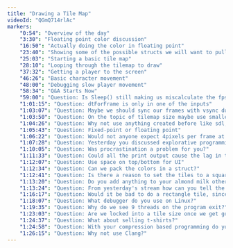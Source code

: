 ```yaml
---
title: "Drawing a Tile Map"
videoId: "QGmQ714rlAc"
markers:
    "0:54": "Overview of the day"
    "3:30": "Floating point color discussion"
    "16:50": "Actually doing the color in floating point"
    "23:40": "Showing some of the possible structs we will want to pull out"
    "25:03": "Starting a basic tile map"
    "28:10": "Looping through the tilemap to draw"
    "37:32": "Getting a player to the screen"
    "46:26": "Basic character movement"
    "48:00": "Debugging slow player movement"
    "58:34": "Q&A Starts Now"
    "59:00": "Question: Is Sleep() still making us miscalculate the fps"
    "1:01:15": "Question: dtForFrame is only in one of the inputs"
    "1:03:07": "Question: Maybe we should sync our frames with vsync due to it dropping our frames"
    "1:03:50": "Question: On the topic of tilemap size maybe use smaller tiles then use 2 tiles for doors"
    "1:04:26": "Question: Why not use anything created before like sdl, opengl, and so on (new person question)"
    "1:05:43": "Question: Fixed-point or floating point"
    "1:06:22": "Question: Would not anyone expect 4pixels per frame at 60fps be a little jerky"
    "1:07:28": "Question: Yesterday you discussed explorative programming. How do you compare that with AGILE development style?"
    "1:10:05": "Question: Was procrastination a problem for you?"
    "1:11:33": "Question: Could all the print output cause the lag in the input?"
    "1:12:07": "Question: Use space on top/bottom for UI"
    "1:12:34": "Question: Can we pack the colors in a struct?"
    "1:12:41": "Question: Is there a reason to set the tiles to a square other than ease of use?"
    "1:13:20": "Question: Do you add anything to your almond milk other than soaked almonds and water?"
    "1:13:24": "Question: From yesterday's stream how can you tell the difference in how to change the direction of your design or is that a fundamentally hard problem"
    "1:16:17": "Question: Would it be bad to do a rectangle tile, since you get a rectangle by doing an ortho view of it anyway?"
    "1:18:07": "Question: What debugger do you use on Linux?"
    "1:19:35": "Question: Why do we see 9 threads on the program exit?"
    "1:23:03": "Question: Are we locked into a tile size once we get going or can we make that dynamic per level or room in the future?"
    "1:24:37": "Question: What about selling t-shirts?"
    "1:24:58": "Question: With your compression based programming do you find yourself writing facades for everything so you and others can interact with the modules"
    "1:26:15": "Question: Why not use Clang?"
---
```

